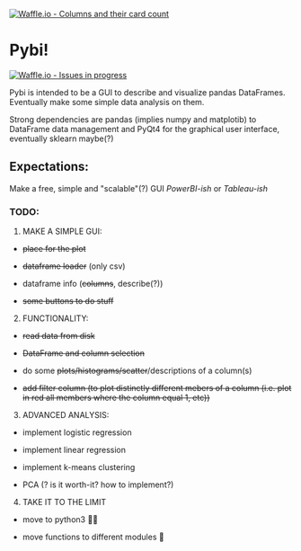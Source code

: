 [![Waffle.io - Columns and their card count](https://badge.waffle.io/HaraldHeitmann/Pybi.png?columns=all)](https://waffle.io/HaraldHeitmann/Pybi?utm_source=badge)
# Pybi! 

[![Waffle.io - Issues in progress](https://badge.waffle.io/HaraldHeitmann/Pybi.png?label=in%20progress&title=In%20Progress)](http://waffle.io/HaraldHeitmann/Pybi)

Pybi is intended to be a GUI to describe and visualize pandas DataFrames. Eventually make some simple data analysis on them.

Strong dependencies are pandas (implies numpy and matplotib) to DataFrame data management and PyQt4 for the graphical user interface, eventually sklearn maybe(?)

## Expectations:

Make a free, simple and "scalable"(?) GUI *PowerBI-ish* or *Tableau-ish* 

### TODO:
1. MAKE A SIMPLE GUI:

* ~~place for the plot~~ 

* ~~dataframe loader~~ (only csv)

* dataframe info (~~columns~~, describe(?)) 

* ~~some buttons to do stuff~~

2. FUNCTIONALITY:

* ~~read data from disk~~

* ~~DataFrame and column selection~~

* do some ~~plots/histograms/scatter~~/descriptions of a column(s)

* ~~add filter column (to plot distinctly different mebers of a column (i.e. plot in red all members where the column equal 1, etc))~~

3. ADVANCED ANALYSIS:

* implement logistic regression

* implement linear regression

* implement k-means clustering

* PCA (? is it worth-it? how to implement?)

4. TAKE IT TO THE LIMIT

* move to python3 :muscle::muscle:

* move functions to different modules :muscle:
